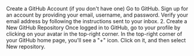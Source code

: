 <p>Create a GitHub Account (if you don't have one)
Go to GitHub.
Sign up for an account by providing your email, username, and password.
Verify your email address by following the instructions sent to your inbox.
2. Create a New GitHub Repository
Once logged in to GitHub, go to your profile by clicking on your avatar in the top-right corner.
In the top-right corner of your GitHub home page, you'll see a "+" icon. Click on it, and then select New repository.</p>
